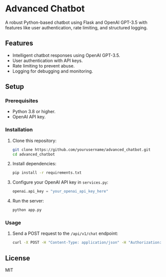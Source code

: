 # Advanced Chatbot

A robust Python-based chatbot using Flask and OpenAI GPT-3.5 with features like user authentication, rate limiting, and structured logging.

## Features
- Intelligent chatbot responses using OpenAI GPT-3.5.
- User authentication with API keys.
- Rate limiting to prevent abuse.
- Logging for debugging and monitoring.

## Setup

### Prerequisites
- Python 3.8 or higher.
- OpenAI API key.

### Installation
1. Clone this repository:
   ```bash
   git clone https://github.com/yourusername/advanced_chatbot.git
   cd advanced_chatbot
   ```

2. Install dependencies:
   ```bash
   pip install -r requirements.txt
   ```

3. Configure your OpenAI API key in `services.py`:
   ```python
   openai.api_key = "your_openai_api_key_here"
   ```

4. Run the server:
   ```bash
   python app.py
   ```

### Usage
1. Send a POST request to the `/api/v1/chat` endpoint:
   ```bash
   curl -X POST -H "Content-Type: application/json" -H "Authorization: valid_api_key_1"    -d '{"message": "Hello, chatbot!"}' http://127.0.0.1:5000/api/v1/chat
   ```

## License
MIT
